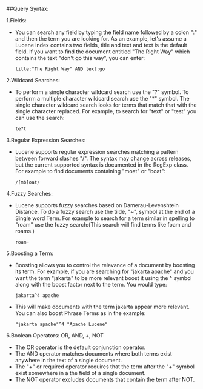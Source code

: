 ##Query Syntax:

1.Fields:

  - You can search any field by typing the field name followed by a colon ":" and then the term you are looking for. As an example, let's assume a Lucene index contains two fields, title and text and text is the default field. If you want to find the document entitled "The Right Way" which contains the text "don't go this way", you can enter:
	
	    title:"The Right Way" AND text:go

2.Wildcard Searches:

  - To perform a single character wildcard search use the "?" symbol. To perform a multiple character wildcard search use the "*" symbol. The single character wildcard search looks for terms that match that with the single character replaced. For example, to search for "text" or "test" you can use the search:
	
	    te?t

3.Regular Expression Searches:

  - Lucene supports regular expression searches matching a pattern between forward slashes "/". The syntax may change across releases, but the current supported syntax is documented in the RegExp class. For example to find documents containing "moat" or "boat":
	
        /[mb]oat/
	
4.Fuzzy Searches:

  - Lucene supports fuzzy searches based on Damerau-Levenshtein Distance. To do a fuzzy search use the tilde, "~", symbol at the end of a Single word Term. For example to search for a term similar in spelling to "roam" use the fuzzy search:(This search will find terms like foam and roams.)
	
	    roam~


5.Boosting a Term:

  - Boosting allows you to control the relevance of a document by boosting its term. For example, if you are searching for "jakarta apache" and you want the term "jakarta" to be more relevant boost it using the ^ symbol along with the boost factor next to the term. You would type:
	
	    jakarta^4 apache
	
  - This will make documents with the term jakarta appear more relevant. You can also boost Phrase Terms as in the example:
	
	    "jakarta apache"^4 "Apache Lucene"

6.Boolean Operators: OR, AND, +, NOT

  - The OR operator is the default conjunction operator.
  - The AND operator matches documents where both terms exist anywhere in the text of a single document.
  - The "+" or required operator requires that the term after the "+" symbol exist somewhere in a the field of a single document.
  - The NOT operator excludes documents that contain the term after NOT. 

